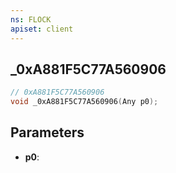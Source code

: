 ```yaml
---
ns: FLOCK
apiset: client
---
```

## _0xA881F5C77A560906

```c
// 0xA881F5C77A560906
void _0xA881F5C77A560906(Any p0);
```


## Parameters
* **p0**:




